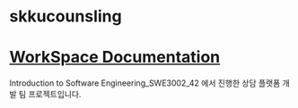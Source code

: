 # skkucounsling
# [WorkSpace Documentation](https://axiomatic-train-212.notion.site/c2712e48d27342cda69484fbad13ca11?pvs=4)
  Introduction to Software Engineering_SWE3002_42 에서 진행한 상담 플랫폼 개발 팀 프로젝트입니다.
